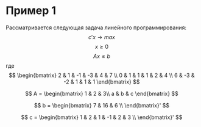 # Пример 1
Рассматривается следующая задача линейного программирования:
$$ c'x \rightarrow max $$
$$ x \geq 0 $$
$$ Ax \leq b $$
где  
$$ 
\begin{bmatrix}
2 & 1 & -1 & -3 & 4 & 7 \\
0 & 1 & 1 & 1 & 2 & 4 \\
6 & -3 & -2 & 1 & 1 & 1
\end{bmatrix}
$$

$$
A = \begin{bmatrix}
1 & 2 & 3\\
a & b & c
\end{bmatrix}
$$

$$ b = \begin{bmatrix}
        7 & 16 & 6 \\
       \end{bmatrix}' $$
  
$$ c = \begin{bmatrix}
        1 & 2 & 1 & -1 & 2 & 3 \\
       \end{bmatrix}' $$
